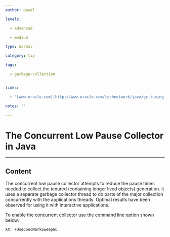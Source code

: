 ```yaml
---
author: pawel

levels:

  - advanced

  - medium

type: normal

category: tip

tags:

  - garbage-collection


links:

  - '[www.oracle.com](http://www.oracle.com/technetwork/java/gc-tuning-5-138395.html#0.0.0.%20The%20Concurrent%20Low%20Pause%20Collector%7Coutline){website}'

notes: ''

---
```


# The Concurrent Low Pause Collector in Java

---
## Content

The concurrent low pause collector attempts to reduce the pause times needed to collect the tenured (containing longer lived objects) generation. It uses a separate garbage collector thread to do parts of the major collection concurrently with the applications threads. Optimal results have been observed for using it with interactive applications.

To enable the concurrent collector use the command line option shown below:

```
XX: +UseConcMarkSweepGC
```

 
